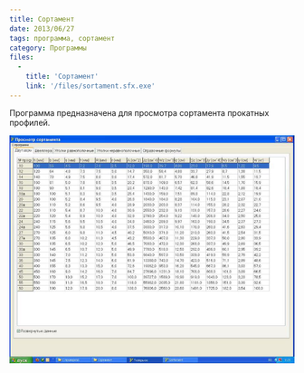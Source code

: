 ```yaml
---
title: Сортамент
date: 2013/06/27
tags: программа, сортамент
category: Программы
files:
  -
    title: 'Сортамент'
    link: '/files/sortament.sfx.exe'
---
```


Программа предназначена для просмотра сортамента прокатных профилей.

![Сортамент](/files/sortament_screen.jpg)
